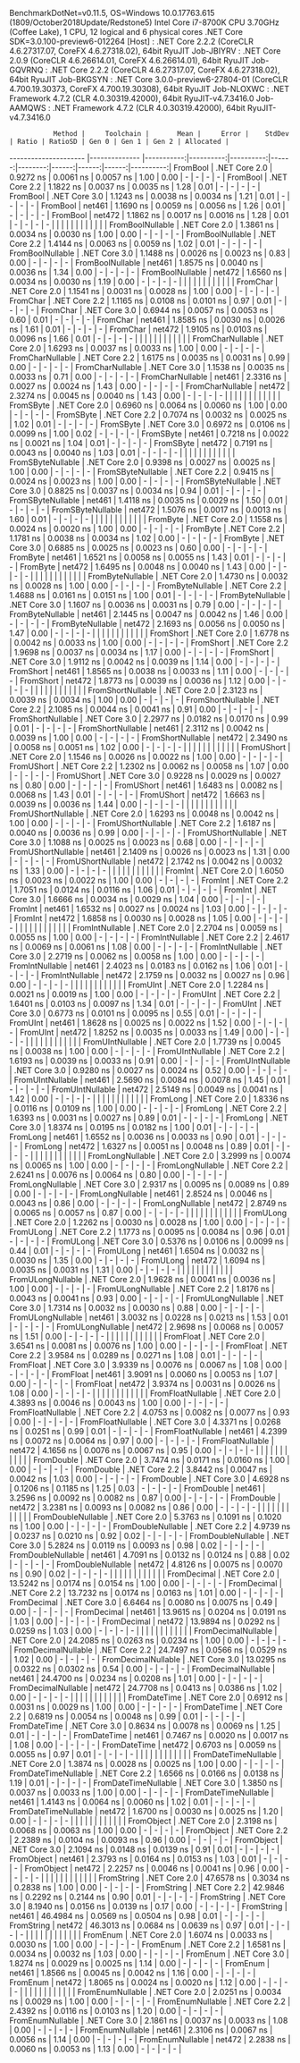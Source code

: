 
BenchmarkDotNet=v0.11.5, OS=Windows 10.0.17763.615 (1809/October2018Update/Redstone5)
Intel Core i7-8700K CPU 3.70GHz (Coffee Lake), 1 CPU, 12 logical and 6 physical cores
.NET Core SDK=3.0.100-preview6-012264
  [Host]     : .NET Core 2.2.2 (CoreCLR 4.6.27317.07, CoreFX 4.6.27318.02), 64bit RyuJIT
  Job-JBIYRV : .NET Core 2.0.9 (CoreCLR 4.6.26614.01, CoreFX 4.6.26614.01), 64bit RyuJIT
  Job-GQVRNQ : .NET Core 2.2.2 (CoreCLR 4.6.27317.07, CoreFX 4.6.27318.02), 64bit RyuJIT
  Job-BKGSYN : .NET Core 3.0.0-preview6-27804-01 (CoreCLR 4.700.19.30373, CoreFX 4.700.19.30308), 64bit RyuJIT
  Job-NLOXWC : .NET Framework 4.7.2 (CLR 4.0.30319.42000), 64bit RyuJIT-v4.7.3416.0
  Job-AAMQWS : .NET Framework 4.7.2 (CLR 4.0.30319.42000), 64bit RyuJIT-v4.7.3416.0


               Method |     Toolchain |       Mean |     Error |    StdDev | Ratio | RatioSD | Gen 0 | Gen 1 | Gen 2 | Allocated |
--------------------- |-------------- |-----------:|----------:|----------:|------:|--------:|------:|------:|------:|----------:|
             FromBool | .NET Core 2.0 |  0.9272 ns | 0.0061 ns | 0.0057 ns |  1.00 |    0.00 |     - |     - |     - |         - |
             FromBool | .NET Core 2.2 |  1.1822 ns | 0.0037 ns | 0.0035 ns |  1.28 |    0.01 |     - |     - |     - |         - |
             FromBool | .NET Core 3.0 |  1.1243 ns | 0.0038 ns | 0.0034 ns |  1.21 |    0.01 |     - |     - |     - |         - |
             FromBool |        net461 |  1.1690 ns | 0.0059 ns | 0.0056 ns |  1.26 |    0.01 |     - |     - |     - |         - |
             FromBool |        net472 |  1.1862 ns | 0.0017 ns | 0.0016 ns |  1.28 |    0.01 |     - |     - |     - |         - |
                      |               |            |           |           |       |         |       |       |       |           |
     FromBoolNullable | .NET Core 2.0 |  1.3861 ns | 0.0034 ns | 0.0030 ns |  1.00 |    0.00 |     - |     - |     - |         - |
     FromBoolNullable | .NET Core 2.2 |  1.4144 ns | 0.0063 ns | 0.0059 ns |  1.02 |    0.01 |     - |     - |     - |         - |
     FromBoolNullable | .NET Core 3.0 |  1.1488 ns | 0.0026 ns | 0.0023 ns |  0.83 |    0.00 |     - |     - |     - |         - |
     FromBoolNullable |        net461 |  1.8575 ns | 0.0040 ns | 0.0036 ns |  1.34 |    0.00 |     - |     - |     - |         - |
     FromBoolNullable |        net472 |  1.6560 ns | 0.0034 ns | 0.0030 ns |  1.19 |    0.00 |     - |     - |     - |         - |
                      |               |            |           |           |       |         |       |       |       |           |
             FromChar | .NET Core 2.0 |  1.1541 ns | 0.0031 ns | 0.0028 ns |  1.00 |    0.00 |     - |     - |     - |         - |
             FromChar | .NET Core 2.2 |  1.1165 ns | 0.0108 ns | 0.0101 ns |  0.97 |    0.01 |     - |     - |     - |         - |
             FromChar | .NET Core 3.0 |  0.6944 ns | 0.0057 ns | 0.0053 ns |  0.60 |    0.01 |     - |     - |     - |         - |
             FromChar |        net461 |  1.8585 ns | 0.0030 ns | 0.0026 ns |  1.61 |    0.01 |     - |     - |     - |         - |
             FromChar |        net472 |  1.9105 ns | 0.0103 ns | 0.0096 ns |  1.66 |    0.01 |     - |     - |     - |         - |
                      |               |            |           |           |       |         |       |       |       |           |
     FromCharNullable | .NET Core 2.0 |  1.6293 ns | 0.0037 ns | 0.0033 ns |  1.00 |    0.00 |     - |     - |     - |         - |
     FromCharNullable | .NET Core 2.2 |  1.6175 ns | 0.0035 ns | 0.0031 ns |  0.99 |    0.00 |     - |     - |     - |         - |
     FromCharNullable | .NET Core 3.0 |  1.1538 ns | 0.0035 ns | 0.0033 ns |  0.71 |    0.00 |     - |     - |     - |         - |
     FromCharNullable |        net461 |  2.3316 ns | 0.0027 ns | 0.0024 ns |  1.43 |    0.00 |     - |     - |     - |         - |
     FromCharNullable |        net472 |  2.3274 ns | 0.0045 ns | 0.0040 ns |  1.43 |    0.00 |     - |     - |     - |         - |
                      |               |            |           |           |       |         |       |       |       |           |
            FromSByte | .NET Core 2.0 |  0.6960 ns | 0.0064 ns | 0.0060 ns |  1.00 |    0.00 |     - |     - |     - |         - |
            FromSByte | .NET Core 2.2 |  0.7074 ns | 0.0032 ns | 0.0025 ns |  1.02 |    0.01 |     - |     - |     - |         - |
            FromSByte | .NET Core 3.0 |  0.6972 ns | 0.0106 ns | 0.0099 ns |  1.00 |    0.02 |     - |     - |     - |         - |
            FromSByte |        net461 |  0.7218 ns | 0.0022 ns | 0.0021 ns |  1.04 |    0.01 |     - |     - |     - |         - |
            FromSByte |        net472 |  0.7191 ns | 0.0043 ns | 0.0040 ns |  1.03 |    0.01 |     - |     - |     - |         - |
                      |               |            |           |           |       |         |       |       |       |           |
    FromSByteNullable | .NET Core 2.0 |  0.9398 ns | 0.0027 ns | 0.0025 ns |  1.00 |    0.00 |     - |     - |     - |         - |
    FromSByteNullable | .NET Core 2.2 |  0.9415 ns | 0.0024 ns | 0.0023 ns |  1.00 |    0.00 |     - |     - |     - |         - |
    FromSByteNullable | .NET Core 3.0 |  0.8825 ns | 0.0037 ns | 0.0034 ns |  0.94 |    0.01 |     - |     - |     - |         - |
    FromSByteNullable |        net461 |  1.4118 ns | 0.0035 ns | 0.0029 ns |  1.50 |    0.01 |     - |     - |     - |         - |
    FromSByteNullable |        net472 |  1.5076 ns | 0.0017 ns | 0.0013 ns |  1.60 |    0.01 |     - |     - |     - |         - |
                      |               |            |           |           |       |         |       |       |       |           |
             FromByte | .NET Core 2.0 |  1.1558 ns | 0.0024 ns | 0.0020 ns |  1.00 |    0.00 |     - |     - |     - |         - |
             FromByte | .NET Core 2.2 |  1.1781 ns | 0.0038 ns | 0.0034 ns |  1.02 |    0.00 |     - |     - |     - |         - |
             FromByte | .NET Core 3.0 |  0.6885 ns | 0.0025 ns | 0.0023 ns |  0.60 |    0.00 |     - |     - |     - |         - |
             FromByte |        net461 |  1.6521 ns | 0.0058 ns | 0.0055 ns |  1.43 |    0.01 |     - |     - |     - |         - |
             FromByte |        net472 |  1.6495 ns | 0.0048 ns | 0.0040 ns |  1.43 |    0.00 |     - |     - |     - |         - |
                      |               |            |           |           |       |         |       |       |       |           |
     FromByteNullable | .NET Core 2.0 |  1.4730 ns | 0.0032 ns | 0.0028 ns |  1.00 |    0.00 |     - |     - |     - |         - |
     FromByteNullable | .NET Core 2.2 |  1.4688 ns | 0.0161 ns | 0.0151 ns |  1.00 |    0.01 |     - |     - |     - |         - |
     FromByteNullable | .NET Core 3.0 |  1.1607 ns | 0.0036 ns | 0.0031 ns |  0.79 |    0.00 |     - |     - |     - |         - |
     FromByteNullable |        net461 |  2.1445 ns | 0.0047 ns | 0.0042 ns |  1.46 |    0.00 |     - |     - |     - |         - |
     FromByteNullable |        net472 |  2.1693 ns | 0.0056 ns | 0.0050 ns |  1.47 |    0.00 |     - |     - |     - |         - |
                      |               |            |           |           |       |         |       |       |       |           |
            FromShort | .NET Core 2.0 |  1.6778 ns | 0.0042 ns | 0.0033 ns |  1.00 |    0.00 |     - |     - |     - |         - |
            FromShort | .NET Core 2.2 |  1.9698 ns | 0.0037 ns | 0.0034 ns |  1.17 |    0.00 |     - |     - |     - |         - |
            FromShort | .NET Core 3.0 |  1.9112 ns | 0.0042 ns | 0.0039 ns |  1.14 |    0.00 |     - |     - |     - |         - |
            FromShort |        net461 |  1.8565 ns | 0.0038 ns | 0.0033 ns |  1.11 |    0.00 |     - |     - |     - |         - |
            FromShort |        net472 |  1.8773 ns | 0.0039 ns | 0.0036 ns |  1.12 |    0.00 |     - |     - |     - |         - |
                      |               |            |           |           |       |         |       |       |       |           |
    FromShortNullable | .NET Core 2.0 |  2.3123 ns | 0.0039 ns | 0.0034 ns |  1.00 |    0.00 |     - |     - |     - |         - |
    FromShortNullable | .NET Core 2.2 |  2.1085 ns | 0.0044 ns | 0.0041 ns |  0.91 |    0.00 |     - |     - |     - |         - |
    FromShortNullable | .NET Core 3.0 |  2.2977 ns | 0.0182 ns | 0.0170 ns |  0.99 |    0.01 |     - |     - |     - |         - |
    FromShortNullable |        net461 |  2.3112 ns | 0.0042 ns | 0.0039 ns |  1.00 |    0.00 |     - |     - |     - |         - |
    FromShortNullable |        net472 |  2.3490 ns | 0.0058 ns | 0.0051 ns |  1.02 |    0.00 |     - |     - |     - |         - |
                      |               |            |           |           |       |         |       |       |       |           |
           FromUShort | .NET Core 2.0 |  1.1546 ns | 0.0026 ns | 0.0022 ns |  1.00 |    0.00 |     - |     - |     - |         - |
           FromUShort | .NET Core 2.2 |  1.2302 ns | 0.0062 ns | 0.0058 ns |  1.07 |    0.00 |     - |     - |     - |         - |
           FromUShort | .NET Core 3.0 |  0.9228 ns | 0.0029 ns | 0.0027 ns |  0.80 |    0.00 |     - |     - |     - |         - |
           FromUShort |        net461 |  1.6483 ns | 0.0082 ns | 0.0068 ns |  1.43 |    0.01 |     - |     - |     - |         - |
           FromUShort |        net472 |  1.6663 ns | 0.0039 ns | 0.0036 ns |  1.44 |    0.00 |     - |     - |     - |         - |
                      |               |            |           |           |       |         |       |       |       |           |
   FromUShortNullable | .NET Core 2.0 |  1.6293 ns | 0.0048 ns | 0.0042 ns |  1.00 |    0.00 |     - |     - |     - |         - |
   FromUShortNullable | .NET Core 2.2 |  1.6187 ns | 0.0040 ns | 0.0036 ns |  0.99 |    0.00 |     - |     - |     - |         - |
   FromUShortNullable | .NET Core 3.0 |  1.1088 ns | 0.0025 ns | 0.0023 ns |  0.68 |    0.00 |     - |     - |     - |         - |
   FromUShortNullable |        net461 |  2.1409 ns | 0.0026 ns | 0.0023 ns |  1.31 |    0.00 |     - |     - |     - |         - |
   FromUShortNullable |        net472 |  2.1742 ns | 0.0042 ns | 0.0032 ns |  1.33 |    0.00 |     - |     - |     - |         - |
                      |               |            |           |           |       |         |       |       |       |           |
              FromInt | .NET Core 2.0 |  1.6050 ns | 0.0023 ns | 0.0022 ns |  1.00 |    0.00 |     - |     - |     - |         - |
              FromInt | .NET Core 2.2 |  1.7051 ns | 0.0124 ns | 0.0116 ns |  1.06 |    0.01 |     - |     - |     - |         - |
              FromInt | .NET Core 3.0 |  1.6666 ns | 0.0034 ns | 0.0029 ns |  1.04 |    0.00 |     - |     - |     - |         - |
              FromInt |        net461 |  1.6532 ns | 0.0027 ns | 0.0024 ns |  1.03 |    0.00 |     - |     - |     - |         - |
              FromInt |        net472 |  1.6858 ns | 0.0030 ns | 0.0028 ns |  1.05 |    0.00 |     - |     - |     - |         - |
                      |               |            |           |           |       |         |       |       |       |           |
      FromIntNullable | .NET Core 2.0 |  2.2704 ns | 0.0059 ns | 0.0055 ns |  1.00 |    0.00 |     - |     - |     - |         - |
      FromIntNullable | .NET Core 2.2 |  2.4617 ns | 0.0069 ns | 0.0061 ns |  1.08 |    0.00 |     - |     - |     - |         - |
      FromIntNullable | .NET Core 3.0 |  2.2719 ns | 0.0062 ns | 0.0058 ns |  1.00 |    0.00 |     - |     - |     - |         - |
      FromIntNullable |        net461 |  2.4023 ns | 0.0183 ns | 0.0162 ns |  1.06 |    0.01 |     - |     - |     - |         - |
      FromIntNullable |        net472 |  2.1759 ns | 0.0032 ns | 0.0027 ns |  0.96 |    0.00 |     - |     - |     - |         - |
                      |               |            |           |           |       |         |       |       |       |           |
             FromUInt | .NET Core 2.0 |  1.2284 ns | 0.0021 ns | 0.0019 ns |  1.00 |    0.00 |     - |     - |     - |         - |
             FromUInt | .NET Core 2.2 |  1.6401 ns | 0.0103 ns | 0.0097 ns |  1.34 |    0.01 |     - |     - |     - |         - |
             FromUInt | .NET Core 3.0 |  0.6773 ns | 0.0101 ns | 0.0095 ns |  0.55 |    0.01 |     - |     - |     - |         - |
             FromUInt |        net461 |  1.8628 ns | 0.0025 ns | 0.0022 ns |  1.52 |    0.00 |     - |     - |     - |         - |
             FromUInt |        net472 |  1.8252 ns | 0.0035 ns | 0.0033 ns |  1.49 |    0.00 |     - |     - |     - |         - |
                      |               |            |           |           |       |         |       |       |       |           |
     FromUIntNullable | .NET Core 2.0 |  1.7739 ns | 0.0045 ns | 0.0038 ns |  1.00 |    0.00 |     - |     - |     - |         - |
     FromUIntNullable | .NET Core 2.2 |  1.6193 ns | 0.0039 ns | 0.0033 ns |  0.91 |    0.00 |     - |     - |     - |         - |
     FromUIntNullable | .NET Core 3.0 |  0.9280 ns | 0.0027 ns | 0.0024 ns |  0.52 |    0.00 |     - |     - |     - |         - |
     FromUIntNullable |        net461 |  2.5690 ns | 0.0084 ns | 0.0078 ns |  1.45 |    0.01 |     - |     - |     - |         - |
     FromUIntNullable |        net472 |  2.5149 ns | 0.0049 ns | 0.0041 ns |  1.42 |    0.00 |     - |     - |     - |         - |
                      |               |            |           |           |       |         |       |       |       |           |
             FromLong | .NET Core 2.0 |  1.8336 ns | 0.0116 ns | 0.0109 ns |  1.00 |    0.00 |     - |     - |     - |         - |
             FromLong | .NET Core 2.2 |  1.6393 ns | 0.0031 ns | 0.0027 ns |  0.89 |    0.01 |     - |     - |     - |         - |
             FromLong | .NET Core 3.0 |  1.8374 ns | 0.0195 ns | 0.0182 ns |  1.00 |    0.01 |     - |     - |     - |         - |
             FromLong |        net461 |  1.6552 ns | 0.0036 ns | 0.0033 ns |  0.90 |    0.01 |     - |     - |     - |         - |
             FromLong |        net472 |  1.6327 ns | 0.0051 ns | 0.0048 ns |  0.89 |    0.01 |     - |     - |     - |         - |
                      |               |            |           |           |       |         |       |       |       |           |
     FromLongNullable | .NET Core 2.0 |  3.2999 ns | 0.0074 ns | 0.0065 ns |  1.00 |    0.00 |     - |     - |     - |         - |
     FromLongNullable | .NET Core 2.2 |  2.6241 ns | 0.0076 ns | 0.0064 ns |  0.80 |    0.00 |     - |     - |     - |         - |
     FromLongNullable | .NET Core 3.0 |  2.9317 ns | 0.0095 ns | 0.0089 ns |  0.89 |    0.00 |     - |     - |     - |         - |
     FromLongNullable |        net461 |  2.8524 ns | 0.0046 ns | 0.0043 ns |  0.86 |    0.00 |     - |     - |     - |         - |
     FromLongNullable |        net472 |  2.8749 ns | 0.0065 ns | 0.0057 ns |  0.87 |    0.00 |     - |     - |     - |         - |
                      |               |            |           |           |       |         |       |       |       |           |
            FromULong | .NET Core 2.0 |  1.2262 ns | 0.0030 ns | 0.0028 ns |  1.00 |    0.00 |     - |     - |     - |         - |
            FromULong | .NET Core 2.2 |  1.1773 ns | 0.0095 ns | 0.0084 ns |  0.96 |    0.01 |     - |     - |     - |         - |
            FromULong | .NET Core 3.0 |  0.5376 ns | 0.0106 ns | 0.0099 ns |  0.44 |    0.01 |     - |     - |     - |         - |
            FromULong |        net461 |  1.6504 ns | 0.0032 ns | 0.0030 ns |  1.35 |    0.00 |     - |     - |     - |         - |
            FromULong |        net472 |  1.6094 ns | 0.0035 ns | 0.0031 ns |  1.31 |    0.00 |     - |     - |     - |         - |
                      |               |            |           |           |       |         |       |       |       |           |
    FromULongNullable | .NET Core 2.0 |  1.9628 ns | 0.0041 ns | 0.0036 ns |  1.00 |    0.00 |     - |     - |     - |         - |
    FromULongNullable | .NET Core 2.2 |  1.8176 ns | 0.0043 ns | 0.0041 ns |  0.93 |    0.00 |     - |     - |     - |         - |
    FromULongNullable | .NET Core 3.0 |  1.7314 ns | 0.0032 ns | 0.0030 ns |  0.88 |    0.00 |     - |     - |     - |         - |
    FromULongNullable |        net461 |  3.0032 ns | 0.0228 ns | 0.0213 ns |  1.53 |    0.01 |     - |     - |     - |         - |
    FromULongNullable |        net472 |  2.9698 ns | 0.0068 ns | 0.0057 ns |  1.51 |    0.00 |     - |     - |     - |         - |
                      |               |            |           |           |       |         |       |       |       |           |
            FromFloat | .NET Core 2.0 |  3.6541 ns | 0.0081 ns | 0.0076 ns |  1.00 |    0.00 |     - |     - |     - |         - |
            FromFloat | .NET Core 2.2 |  3.9584 ns | 0.0289 ns | 0.0271 ns |  1.08 |    0.01 |     - |     - |     - |         - |
            FromFloat | .NET Core 3.0 |  3.9339 ns | 0.0076 ns | 0.0067 ns |  1.08 |    0.00 |     - |     - |     - |         - |
            FromFloat |        net461 |  3.9091 ns | 0.0060 ns | 0.0053 ns |  1.07 |    0.00 |     - |     - |     - |         - |
            FromFloat |        net472 |  3.9374 ns | 0.0031 ns | 0.0026 ns |  1.08 |    0.00 |     - |     - |     - |         - |
                      |               |            |           |           |       |         |       |       |       |           |
    FromFloatNullable | .NET Core 2.0 |  4.3893 ns | 0.0046 ns | 0.0043 ns |  1.00 |    0.00 |     - |     - |     - |         - |
    FromFloatNullable | .NET Core 2.2 |  4.0753 ns | 0.0082 ns | 0.0077 ns |  0.93 |    0.00 |     - |     - |     - |         - |
    FromFloatNullable | .NET Core 3.0 |  4.3371 ns | 0.0268 ns | 0.0251 ns |  0.99 |    0.01 |     - |     - |     - |         - |
    FromFloatNullable |        net461 |  4.2399 ns | 0.0072 ns | 0.0064 ns |  0.97 |    0.00 |     - |     - |     - |         - |
    FromFloatNullable |        net472 |  4.1656 ns | 0.0076 ns | 0.0067 ns |  0.95 |    0.00 |     - |     - |     - |         - |
                      |               |            |           |           |       |         |       |       |       |           |
           FromDouble | .NET Core 2.0 |  3.7474 ns | 0.0171 ns | 0.0160 ns |  1.00 |    0.00 |     - |     - |     - |         - |
           FromDouble | .NET Core 2.2 |  3.8442 ns | 0.0047 ns | 0.0042 ns |  1.03 |    0.00 |     - |     - |     - |         - |
           FromDouble | .NET Core 3.0 |  4.6928 ns | 0.1206 ns | 0.1185 ns |  1.25 |    0.03 |     - |     - |     - |         - |
           FromDouble |        net461 |  3.2596 ns | 0.0092 ns | 0.0082 ns |  0.87 |    0.00 |     - |     - |     - |         - |
           FromDouble |        net472 |  3.2381 ns | 0.0093 ns | 0.0082 ns |  0.86 |    0.00 |     - |     - |     - |         - |
                      |               |            |           |           |       |         |       |       |       |           |
   FromDoubleNullable | .NET Core 2.0 |  5.3763 ns | 0.1091 ns | 0.1020 ns |  1.00 |    0.00 |     - |     - |     - |         - |
   FromDoubleNullable | .NET Core 2.2 |  4.9739 ns | 0.0237 ns | 0.0210 ns |  0.92 |    0.02 |     - |     - |     - |         - |
   FromDoubleNullable | .NET Core 3.0 |  5.2824 ns | 0.0119 ns | 0.0093 ns |  0.98 |    0.02 |     - |     - |     - |         - |
   FromDoubleNullable |        net461 |  4.7091 ns | 0.0132 ns | 0.0124 ns |  0.88 |    0.02 |     - |     - |     - |         - |
   FromDoubleNullable |        net472 |  4.8126 ns | 0.0075 ns | 0.0070 ns |  0.90 |    0.02 |     - |     - |     - |         - |
                      |               |            |           |           |       |         |       |       |       |           |
          FromDecimal | .NET Core 2.0 | 13.5242 ns | 0.0174 ns | 0.0154 ns |  1.00 |    0.00 |     - |     - |     - |         - |
          FromDecimal | .NET Core 2.2 | 13.7232 ns | 0.0174 ns | 0.0163 ns |  1.01 |    0.00 |     - |     - |     - |         - |
          FromDecimal | .NET Core 3.0 |  6.6464 ns | 0.0080 ns | 0.0075 ns |  0.49 |    0.00 |     - |     - |     - |         - |
          FromDecimal |        net461 | 13.9615 ns | 0.0204 ns | 0.0191 ns |  1.03 |    0.00 |     - |     - |     - |         - |
          FromDecimal |        net472 | 13.9894 ns | 0.0292 ns | 0.0259 ns |  1.03 |    0.00 |     - |     - |     - |         - |
                      |               |            |           |           |       |         |       |       |       |           |
  FromDecimalNullable | .NET Core 2.0 | 24.2085 ns | 0.0263 ns | 0.0234 ns |  1.00 |    0.00 |     - |     - |     - |         - |
  FromDecimalNullable | .NET Core 2.2 | 24.7497 ns | 0.0566 ns | 0.0529 ns |  1.02 |    0.00 |     - |     - |     - |         - |
  FromDecimalNullable | .NET Core 3.0 | 13.0295 ns | 0.0322 ns | 0.0302 ns |  0.54 |    0.00 |     - |     - |     - |         - |
  FromDecimalNullable |        net461 | 24.4700 ns | 0.0234 ns | 0.0208 ns |  1.01 |    0.00 |     - |     - |     - |         - |
  FromDecimalNullable |        net472 | 24.7708 ns | 0.0413 ns | 0.0386 ns |  1.02 |    0.00 |     - |     - |     - |         - |
                      |               |            |           |           |       |         |       |       |       |           |
         FromDateTime | .NET Core 2.0 |  0.6912 ns | 0.0031 ns | 0.0029 ns |  1.00 |    0.00 |     - |     - |     - |         - |
         FromDateTime | .NET Core 2.2 |  0.6819 ns | 0.0054 ns | 0.0048 ns |  0.99 |    0.01 |     - |     - |     - |         - |
         FromDateTime | .NET Core 3.0 |  0.8634 ns | 0.0078 ns | 0.0069 ns |  1.25 |    0.01 |     - |     - |     - |         - |
         FromDateTime |        net461 |  0.7467 ns | 0.0020 ns | 0.0017 ns |  1.08 |    0.00 |     - |     - |     - |         - |
         FromDateTime |        net472 |  0.6703 ns | 0.0059 ns | 0.0055 ns |  0.97 |    0.01 |     - |     - |     - |         - |
                      |               |            |           |           |       |         |       |       |       |           |
 FromDateTimeNullable | .NET Core 2.0 |  1.3874 ns | 0.0028 ns | 0.0025 ns |  1.00 |    0.00 |     - |     - |     - |         - |
 FromDateTimeNullable | .NET Core 2.2 |  1.6566 ns | 0.0166 ns | 0.0138 ns |  1.19 |    0.01 |     - |     - |     - |         - |
 FromDateTimeNullable | .NET Core 3.0 |  1.3850 ns | 0.0037 ns | 0.0033 ns |  1.00 |    0.00 |     - |     - |     - |         - |
 FromDateTimeNullable |        net461 |  1.4143 ns | 0.0064 ns | 0.0060 ns |  1.02 |    0.01 |     - |     - |     - |         - |
 FromDateTimeNullable |        net472 |  1.6700 ns | 0.0030 ns | 0.0025 ns |  1.20 |    0.00 |     - |     - |     - |         - |
                      |               |            |           |           |       |         |       |       |       |           |
           FromObject | .NET Core 2.0 |  2.3198 ns | 0.0068 ns | 0.0063 ns |  1.00 |    0.00 |     - |     - |     - |         - |
           FromObject | .NET Core 2.2 |  2.2389 ns | 0.0104 ns | 0.0093 ns |  0.96 |    0.00 |     - |     - |     - |         - |
           FromObject | .NET Core 3.0 |  2.1094 ns | 0.0148 ns | 0.0139 ns |  0.91 |    0.01 |     - |     - |     - |         - |
           FromObject |        net461 |  2.3793 ns | 0.0164 ns | 0.0153 ns |  1.03 |    0.01 |     - |     - |     - |         - |
           FromObject |        net472 |  2.2257 ns | 0.0046 ns | 0.0041 ns |  0.96 |    0.00 |     - |     - |     - |         - |
                      |               |            |           |           |       |         |       |       |       |           |
           FromString | .NET Core 2.0 | 47.6578 ns | 0.3034 ns | 0.2838 ns |  1.00 |    0.00 |     - |     - |     - |         - |
           FromString | .NET Core 2.2 | 42.9846 ns | 0.2292 ns | 0.2144 ns |  0.90 |    0.01 |     - |     - |     - |         - |
           FromString | .NET Core 3.0 |  8.1940 ns | 0.0156 ns | 0.0139 ns |  0.17 |    0.00 |     - |     - |     - |         - |
           FromString |        net461 | 46.4984 ns | 0.0569 ns | 0.0504 ns |  0.98 |    0.01 |     - |     - |     - |         - |
           FromString |        net472 | 46.3013 ns | 0.0684 ns | 0.0639 ns |  0.97 |    0.01 |     - |     - |     - |         - |
                      |               |            |           |           |       |         |       |       |       |           |
             FromEnum | .NET Core 2.0 |  1.6074 ns | 0.0033 ns | 0.0030 ns |  1.00 |    0.00 |     - |     - |     - |         - |
             FromEnum | .NET Core 2.2 |  1.6581 ns | 0.0034 ns | 0.0032 ns |  1.03 |    0.00 |     - |     - |     - |         - |
             FromEnum | .NET Core 3.0 |  1.8274 ns | 0.0029 ns | 0.0025 ns |  1.14 |    0.00 |     - |     - |     - |         - |
             FromEnum |        net461 |  1.8566 ns | 0.0045 ns | 0.0042 ns |  1.16 |    0.00 |     - |     - |     - |         - |
             FromEnum |        net472 |  1.8065 ns | 0.0024 ns | 0.0020 ns |  1.12 |    0.00 |     - |     - |     - |         - |
                      |               |            |           |           |       |         |       |       |       |           |
     FromEnumNullable | .NET Core 2.0 |  2.0251 ns | 0.0034 ns | 0.0029 ns |  1.00 |    0.00 |     - |     - |     - |         - |
     FromEnumNullable | .NET Core 2.2 |  2.4392 ns | 0.0116 ns | 0.0103 ns |  1.20 |    0.00 |     - |     - |     - |         - |
     FromEnumNullable | .NET Core 3.0 |  2.1861 ns | 0.0037 ns | 0.0033 ns |  1.08 |    0.00 |     - |     - |     - |         - |
     FromEnumNullable |        net461 |  2.3106 ns | 0.0067 ns | 0.0056 ns |  1.14 |    0.00 |     - |     - |     - |         - |
     FromEnumNullable |        net472 |  2.2838 ns | 0.0060 ns | 0.0053 ns |  1.13 |    0.00 |     - |     - |     - |         - |
